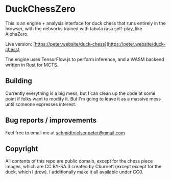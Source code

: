 # DuckChessZero

This is an engine + analysis interface for duck chess that runs entirely in the browser, with the networks trained with tabula rasa self-play, like AlphaZero.

Live version: [https://peter.website/duck-chess](https://peter.website/duck-chess)

The engine uses TensorFlow.js to perform inference, and a WASM backend written in Rust for MCTS.

## Building

Currently everything is a big mess, but I can clean up the code at some point if folks want to modify it.
But I'm going to leave it as a massive mess until someone expresses interest.

## Bug reports / improvements

Feel free to email me at schmidtnielsenpeter@gmail.com

## Copyright

All contents of this repo are public domain, except for the chess piece images, which are CC BY-SA 3 created by Cburnett (except except for the duck, which I drew).
I additionally make it all available under CC0.

